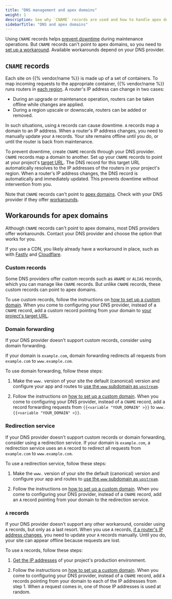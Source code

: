 ```yaml
---
title: "DNS management and apex domains"
weight: 1
description: See why `CNAME` records are used and how to handle apex domains.
sidebarTitle: "DNS and apex domains"
---
```


Using `CNAME` records helps [prevent downtime](#cname-records) during maintenance operations.
But `CNAME` records can't point to apex domains,
so you need to [set up a workaround](#workarounds-for-apex-domains).
Available workarounds depend on your DNS provider.
 
## `CNAME` records
 
Each site on {{% vendor/name %}} is made up of a set of containers.
To map incoming requests to the appropriate container,
{{% vendor/name %}} runs routers in [each region](../../development/regions.md).
A router's IP address can change in two cases:
- During an upgrade or maintenance operation, routers can be taken offline while changes are applied.
- During a region upscale or downscale, routers can be added or removed.
 
In such situations, using `A` records can cause downtime.
`A` records map a domain to an IP address.
When a router's IP address changes,
you need to manually update your `A` records.
Your site remains offline until you do,
or until the router is back from maintenance.
 
To prevent downtime, create `CNAME` records through your DNS provider.
`CNAME` records map a domain to another.
Set up your `CNAME` records to point at your project's [target URL](../../domains/steps/_index.md#1-get-the-target-for-your-project).
The DNS record for this target URL automatically resolves to the IP addresses of the routers in your project's region.
When a router's IP address changes,
the DNS record is automatically and immediately updated.
This prevents downtime without intervention from you.
 
Note that `CNAME` records can't point to [apex domains](/glossary.md#apex-domain).
Check with your DNS provider if they offer [workarounds](#workarounds-for-apex-domains).
 
## Workarounds for apex domains

Although `CNAME` records can't point to apex domains,
most DNS providers offer workarounds.
Contact your DNS provider and choose the option that works for you.

If you use a CDN, you likely already have a workaround in place,
such as with [Fastly](../cdn/fastly.md#3-handle-apex-domains)
and [Cloudflare](../cdn/cloudflare.md#3-handle-apex-domains).
 
### Custom records

Some DNS providers offer custom records such as `ANAME` or `ALIAS` records,
which you can manage like `CNAME` records.
But unlike `CNAME` records, these custom records can point to apex domains.
 
To use custom records, follow the instructions on [how to set up a custom domain](./_index.md).
When you come to configuring your DNS provider, instead of a `CNAME` record,
add a custom record pointing from your domain to [your project's target URL](https://docs.platform.sh/domains/steps.html#2-get-the-target-for-your-project).

### Domain forwarding

If your DNS provider doesn't support custom records,
consider using domain forwarding.
 
If your domain is `example.com`, domain forwarding redirects all requests from `example.com` to `www.example.com`.
 
To use domain forwarding, follow these steps:
 
1.  Make the `www.` version of your site the default (canonical) version
    and configure your app and routes to [use the `www` subdomain as `upstream`](../../define-routes/_index.md).
 
2.  Follow the instructions on [how to set up a custom domain](./_index.md).
    When you come to configuring your DNS provider,
    instead of a `CNAME` record, add a record forwarding requests
    from `{{<variable "YOUR_DOMAIN" >}}` to `www.{{<variable "YOUR_DOMAIN" >}}`.

### Redirection service

If your DNS provider doesn't support custom records or domain forwarding,
consider using a redirection service.
If your domain is `example.com`,
a redirection service uses an `A` record to redirect all requests from `example.com` to `www.example.com`.

To use a redirection service, follow these steps:

1.  Make the `www.` version of your site the default (canonical) version
    and configure your app and routes to [use the `www` subdomain as `upstream`](../../define-routes/_index.md).

2.  Follow the instructions on [how to set up a custom domain](./_index.md).
    When you come to configuring your DNS provider, instead of a `CNAME` record,
    add an `A` record pointing from your domain to the redirection service.

### `A` records

If your DNS provider doesn't support any other workaround,
consider using `A` records, but only as a last resort.
When you use `A` records, [if a router's IP address changes](#cname-records),
you need to update your `A` records manually.
Until you do, your site can appear offline because requests are lost.

To use `A` records, follow these steps:

1.  [Get the IP addresses](/development/regions.md#public-ip-addresses) of your project's production environment.
     
2.  Follow the instructions on [how to set up a custom domain](./_index.md).
    When you come to configuring your DNS provider, instead of a `CNAME` record,
    add `A` records pointing from your domain to each of the IP addresses from step 1.
    When a request comes in, one of those IP addresses is used at random.